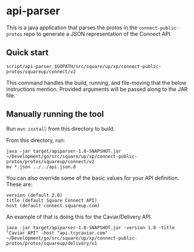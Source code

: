 # api-parser

This is a java application that parses the protos in the `connect-public-protos`
repo to generate a JSON representation of the Connect API.

## Quick start

    script/api-parser $GOPATH/src/square/up/xp/connect-public-protos/squareup/connect/v2

This command handles the build, running, and file-moving that the below
instructions mention. Provided arguments will be passed along to the JAR file.

## Manually running the tool

Run `mvn install` from this directory to build.

From this directory, run:

    java -jar target/apiparser-1.0-SNAPSHOT.jar ~/Development/go/src/square/up/xp/connect-public-protos/protos/squareup/connect/v2
    mv *.json ../../api.json.d

You can also override some of the basic values for your API definition. These are:

    version (default 2.0)
    title (default Square Connect API)
    host (default connect.squareup.com)

An example of that is doing this for the Caviar/Delivery API.

    java -jar target/apiparser-1.0-SNAPSHOT.jar -version 1.0 -title "Caviar API" -host "api.trycaviar.com" ~/Development/go/src/square/up/xp/connect-public-protos/protos/squareup/delivery/v1
